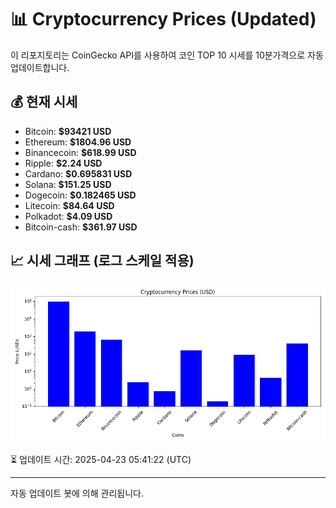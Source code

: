 
# 📊 Cryptocurrency Prices (Updated)

이 리포지토리는 CoinGecko API를 사용하여 코인 TOP 10 시세를 10분가격으로 자동 업데이트합니다.

## 💰 현재 시세
- Bitcoin: **$93421 USD**
- Ethereum: **$1804.96 USD**
- Binancecoin: **$618.99 USD**
- Ripple: **$2.24 USD**
- Cardano: **$0.695831 USD**
- Solana: **$151.25 USD**
- Dogecoin: **$0.182465 USD**
- Litecoin: **$84.64 USD**
- Polkadot: **$4.09 USD**
- Bitcoin-cash: **$361.97 USD**

## 📈 시세 그래프 (로그 스케일 적용)
![Crypto Prices](crypto_prices.png)

⏳ 업데이트 시간: 2025-04-23 05:41:22 (UTC)

---
자동 업데이트 봇에 의해 관리됩니다.

